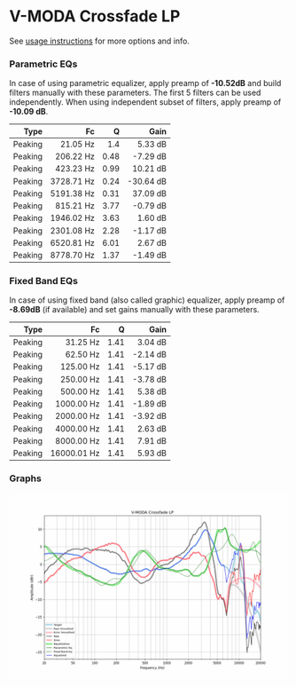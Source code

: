 # V-MODA Crossfade LP
See [usage instructions](https://github.com/jaakkopasanen/AutoEq#usage) for more options and info.

### Parametric EQs
In case of using parametric equalizer, apply preamp of **-10.52dB** and build filters manually
with these parameters. The first 5 filters can be used independently.
When using independent subset of filters, apply preamp of **-10.09 dB**.

| Type    | Fc         |    Q | Gain      |
|--------:|-----------:|-----:|----------:|
| Peaking | 21.05 Hz   | 1.4  | 5.33 dB   |
| Peaking | 206.22 Hz  | 0.48 | -7.29 dB  |
| Peaking | 423.23 Hz  | 0.99 | 10.21 dB  |
| Peaking | 3728.71 Hz | 0.24 | -30.64 dB |
| Peaking | 5191.38 Hz | 0.31 | 37.09 dB  |
| Peaking | 815.21 Hz  | 3.77 | -0.79 dB  |
| Peaking | 1946.02 Hz | 3.63 | 1.60 dB   |
| Peaking | 2301.08 Hz | 2.28 | -1.17 dB  |
| Peaking | 6520.81 Hz | 6.01 | 2.67 dB   |
| Peaking | 8778.70 Hz | 1.37 | -1.49 dB  |

### Fixed Band EQs
In case of using fixed band (also called graphic) equalizer, apply preamp of **-8.69dB**
(if available) and set gains manually with these parameters.

| Type    | Fc          |    Q | Gain     |
|--------:|------------:|-----:|---------:|
| Peaking | 31.25 Hz    | 1.41 | 3.04 dB  |
| Peaking | 62.50 Hz    | 1.41 | -2.14 dB |
| Peaking | 125.00 Hz   | 1.41 | -5.17 dB |
| Peaking | 250.00 Hz   | 1.41 | -3.78 dB |
| Peaking | 500.00 Hz   | 1.41 | 5.38 dB  |
| Peaking | 1000.00 Hz  | 1.41 | -1.89 dB |
| Peaking | 2000.00 Hz  | 1.41 | -3.92 dB |
| Peaking | 4000.00 Hz  | 1.41 | 2.63 dB  |
| Peaking | 8000.00 Hz  | 1.41 | 7.91 dB  |
| Peaking | 16000.01 Hz | 1.41 | 5.93 dB  |

### Graphs
![](./V-MODA%20Crossfade%20LP.png)